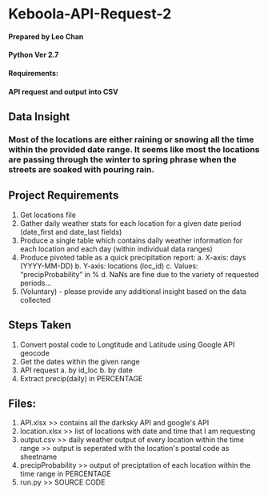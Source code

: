 # Keboola-API-Request-2
#### Prepared by Leo Chan                                                                      
#### Python Ver 2.7                                                                            
#### Requirements:                                                                             
#### API request and output into CSV                                                           

## Data Insight
### Most of the locations are either raining or snowing all the time within the provided date range. It seems like most the locations are passing through the winter to spring phrase when the streets are soaked with pouring rain.



## Project Requirements
1. Get locations file
2. Gather daily weather stats for each location for a given date period (date_first and date_last fields)
3. Produce a single table which contains daily weather information for each location and each day (within individual data ranges)
4. Produce pivoted table as a quick precipitation report:
    a. X-axis: days (YYYY-MM-DD)
    b. Y-axis: locations (loc_id)
    c. Values: “precipProbability” in %
    d. NaNs are fine due to the variety of requested periods...
5. (Voluntary) - please provide any additional insight based on the data collected

## Steps Taken
1. Convert postal code to Longtitude and Latitude using Google API geocode
2. Get the dates within the given range
3. API request
    a. by id_loc
    b. by date
4. Extract precip(daily) in PERCENTAGE

## Files:
1. API.xlsx              >> contains all the darksky API and google's API
2. location.xlsx         >> list of locations with date and time that I am requesting
3. output.csv            >> daily weather output of every location within the time range
                         >> output is seperated with the location's postal code as sheetname
4. precipProbability     >> output of preciptation of each location within the time range in PERCENTAGE
5. run.py                >> SOURCE CODE

